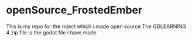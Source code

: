 # openSource_FrostedEmber
This is my repo for the roject which i made open source
The GDLEARNING 4 zip file is the godot file i have made 
